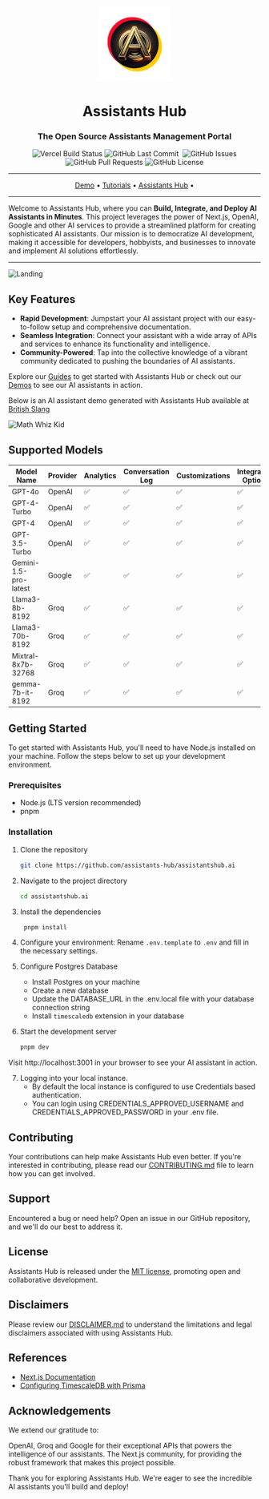 <div align="center">
<img width="150px" src="./docs/assistants-hub-logo.png" />

# Assistants Hub

### The Open Source Assistants Management Portal

<p>
<img alt="Vercel Build Status" src="https://vercelbadge.vercel.app/api/assistants-hub/assistantshub.ai" />
<img alt="GitHub Last Commit" src="https://img.shields.io/github/last-commit/assistants-hub/assistantshub.ai" />
<img alt="" src="https://img.shields.io/github/repo-size/assistants-hub/assistantshub.ai" />
<img alt="GitHub Issues" src="https://img.shields.io/github/issues/assistants-hub/assistantshub.ai" />
<img alt="GitHub Pull Requests" src="https://img.shields.io/github/issues-pr/assistants-hub/assistantshub.ai" />
<img alt="GitHub License" src="https://img.shields.io/badge/License-MIT-yellow.svg" />
</p>

---

<p align="center">
  <a href="https://docs.assistantshub.ai/docs/category/demos">Demo</a> •
  <a href="https://docs.assistantshub.ai/docs/intro">Tutorials</a> •
  <a href="https://assistantshub.ai">Assistants Hub</a> •
</p>
</div>

---

Welcome to Assistants Hub, where you can **Build, Integrate, and Deploy AI Assistants in Minutes**. This project leverages the power of Next.js, OpenAI, Google and other AI services to provide a streamlined platform for creating sophisticated AI assistants. Our mission is to democratize AI development, making it accessible for developers, hobbyists, and businesses to innovate and implement AI solutions effortlessly.

---

![Landing](./docs/landing.png)

## Key Features

- **Rapid Development**: Jumpstart your AI assistant project with our easy-to-follow setup and comprehensive documentation.
- **Seamless Integration**: Connect your assistant with a wide array of APIs and services to enhance its functionality and intelligence.
- **Community-Powered**: Tap into the collective knowledge of a vibrant community dedicated to pushing the boundaries of AI assistants.

Explore our [Guides](https://docs.assistantshub.ai/docs/category/guides) to get started with Assistants Hub or check out our [Demos](https://docs.assistantshub.ai/docs/category/demos) to see our AI assistants in action.

Below is an AI assistant demo generated with Assistants Hub available at [British Slang](https://docs.assistantshub.ai/docs/demos/british-slang-generator)

<img src="./docs/math-whiz-kid.gif" alt="Math Whiz Kid" width="480px"/>

## Supported Models

| Model Name            | Provider | Analytics | Conversation Log | Customizations | Integration Options | Streaming Responses | Documents | Functions |
|-----------------------|----------|-----------|------------------|----------------|---------------------|---------------------|-----------|-----------|
| GPT-4o                | OpenAI   |:white_check_mark:|:white_check_mark:|:white_check_mark:|:white_check_mark:|:white_check_mark:|:white_check_mark:| :construction: |
| GPT-4-Turbo           | OpenAI   |:white_check_mark:|:white_check_mark:|:white_check_mark:|:white_check_mark:|:white_check_mark:| :white_check_mark:| :white_check_mark: | :construction: |
| GPT-4                 | OpenAI   |:white_check_mark:|:white_check_mark:|:white_check_mark:|:white_check_mark:|:white_check_mark:| :white_check_mark:| :white_check_mark: | :construction: |
| GPT-3.5-Turbo         | OpenAI |:white_check_mark:|:white_check_mark:|:white_check_mark:|:white_check_mark:|:white_check_mark:| :white_check_mark:| :x: | :x: |
| Gemini-1.5-pro-latest | Google |:white_check_mark:|:white_check_mark:|:white_check_mark:|:white_check_mark:|:white_check_mark:| :white_check_mark:| :x: | :x: |
| Llama3-8b-8192        | Groq |:white_check_mark:|:white_check_mark:|:white_check_mark:|:white_check_mark:|:white_check_mark:| :white_check_mark:| :x: | :x: |
| Llama3-70b-8192       | Groq |:white_check_mark:|:white_check_mark:|:white_check_mark:|:white_check_mark:|:white_check_mark:| :white_check_mark:| :x: | :x: |
| Mixtral-8x7b-32768    | Groq |:white_check_mark:|:white_check_mark:|:white_check_mark:|:white_check_mark:|:white_check_mark:| :white_check_mark:| :x: | :x: |
| gemma-7b-it-8192      | Groq |:white_check_mark:|:white_check_mark:|:white_check_mark:|:white_check_mark:|:white_check_mark:| :white_check_mark:| :x: | :x: |

## Getting Started

To get started with Assistants Hub, you'll need to have Node.js installed on your machine. Follow the steps below to set up your development environment.

### Prerequisites

- Node.js (LTS version recommended)
- pnpm

### Installation

1. Clone the repository

   ```bash
   git clone https://github.com/assistants-hub/assistantshub.ai
   ```

2. Navigate to the project directory

   ```bash
   cd assistantshub.ai
   ```

3. Install the dependencies

   ```bash
    pnpm install
   ```

4. Configure your environment: Rename `.env.template` to `.env` and fill in the necessary settings.

5. Configure Postgres Database

   - Install Postgres on your machine
   - Create a new database
   - Update the DATABASE_URL in the .env.local file with your database connection string
   - Install `timescaledb` extension in your database

6. Start the development server

   ```bash
   pnpm dev
   ```

Visit http://localhost:3001 in your browser to see your AI assistant in action.

7. Logging into your local instance.
   - By default the local instance is configured to use Credentials based authentication.
   - You can login using CREDENTIALS_APPROVED_USERNAME and CREDENTIALS_APPROVED_PASSWORD in your .env file.

## Contributing

Your contributions can help make Assistants Hub even better. If you're interested in contributing, please read our [CONTRIBUTING.md](./CONTRIBUTING.md) file to learn how you can get involved.

## Support

Encountered a bug or need help? Open an issue in our GitHub repository, and we'll do our best to address it.

## License

Assistants Hub is released under the [MIT license](./LICENSE), promoting open and collaborative development.

## Disclaimers

Please review our [DISCLAIMER.md](./DISCLAIMER.md) to understand the limitations and legal disclaimers associated with using Assistants Hub.

## References

- [Next.js Documentation](https://nextjs.org/docs)
- [Configuring TimescaleDB with Prisma](https://gist.github.com/janpio/2a425f22673f2de54469772f16af8118)

## Acknowledgements

We extend our gratitude to:

OpenAI, Groq and Google for their exceptional APIs that powers the intelligence of our assistants.
The Next.js community, for providing the robust framework that makes this project possible.

Thank you for exploring Assistants Hub. We're eager to see the incredible AI assistants you'll build and deploy!
